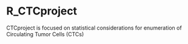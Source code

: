 # R_CTCproject
CTCproject is focused on statistical considerations for enumeration of Circulating Tumor Cells (CTCs)

